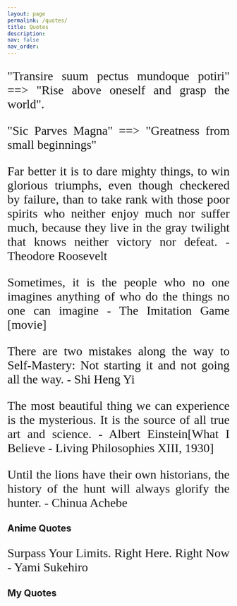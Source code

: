 ```yaml
---
layout: page
permalink: /quotes/
title: Quotes
description: 
nav: false
nav_order:
---
```


<link rel="preconnect" href="https://fonts.googleapis.com">
<link rel="preconnect" href="https://fonts.gstatic.com" crossorigin>
<link href="https://fonts.googleapis.com/css2?family=Great+Vibes&display=swap" rel="stylesheet">
<link href="https://fonts.googleapis.com/css2?family=Dancing+Script&display=swap" rel="stylesheet">

<style>
p {
font-family: 'Dancing Script', cursive;
font-size: 28px;
text-align: justify
}
</style>

"Transire suum pectus mundoque potiri" ==> "Rise above oneself and grasp the world".

"Sic Parves Magna" ==> "Greatness from small beginnings" 

Far better it is to dare mighty things, to win glorious triumphs, even though checkered by failure, than to take rank with those poor spirits who neither enjoy much nor suffer much, because they live in the gray twilight that knows neither victory nor defeat. -Theodore Roosevelt


Sometimes, it is the people who no one imagines anything of who do the things no one can imagine - The Imitation Game [movie]
 
There are two mistakes along the way to Self-Mastery: Not starting it and not going all the way.
                    - Shi Heng Yi

The most beautiful thing we can experience is the mysterious. It is the source of all true art and science. - Albert Einstein[What I Believe - Living Philosophies XIII, 1930]

Until the lions have their own historians, the history of the hunt will always glorify the hunter. - Chinua Achebe



## **Anime Quotes**
Surpass Your Limits. Right Here. Right Now - Yami Sukehiro


## **My Quotes**
